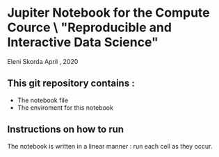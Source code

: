 # Jupiter Notebook for the Compute Cource   \   "Reproducible and Interactive Data Science"

Eleni Skorda
April , 2020

## This git repository contains : 
* The notebook file 
* The enviroment for this notebook

## Instructions on how to run 

The notebook is written in a linear manner : run each cell as they occur. 
